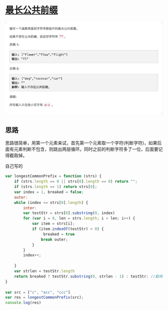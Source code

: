 # [最长公共前缀](https://leetcode-cn.com/explore/interview/card/top-interview-questions-easy/5/strings/40/)

![longestCommonPrefix](./imgs/longestCommonPrefix.png)

## 思路

思路很简单，用第一个元素来试，首先第一个元素取一个字符(判断字符)，如果后面有元素判断不包含，则跳出两层循环。同时之前的判断字符多了一位，后面要记得截取掉。

自己写的
```js
var longestCommonPrefix = function (strs) {
    if (strs.length == 0 || strs[0].length == 0) return "";
    if (strs.length == 1) return strs[0];
    var index = 1, breaked = false;
    outer:
    while (index <= strs[0].length) {
        inter:
        var testStr = strs[0].substring(0, index)
        for (var i = 0, len = strs.length; i < len; i++) {
            var item = strs[i];
            if (item.indexOf(testStr) < 0) {
                 breaked = true
                break outer;
            } 
        }
        index++;

    }
    var strlen = testStr.length
    return breaked ? testStr.substring(0, strlen - 1) : testStr; //截掉最后一位
}

var src = ["c", "acc", "ccc"]
var res = longestCommonPrefix(src);
console.log(res)
```